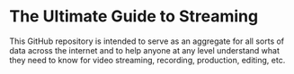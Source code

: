 # The Ultimate Guide to Streaming

This GitHub repository is intended to serve as an aggregate for all sorts of data across the internet and to help anyone at any level understand what they need to know for video streaming, recording, production, editing, etc.

